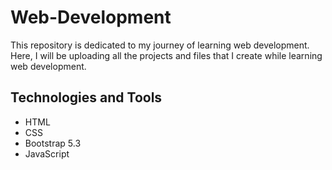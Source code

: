 # Web-Development
This repository is dedicated to my journey of learning web development. Here, I will be uploading all the projects and files that I create while learning web development.

## Technologies and Tools
- HTML
- CSS
- Bootstrap 5.3
- JavaScript
